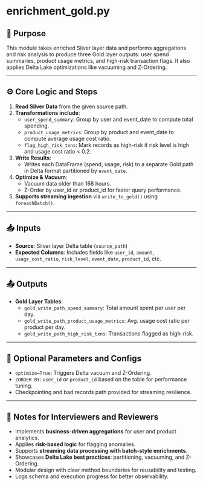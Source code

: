 
# enrichment_gold.py

## 📌 Purpose

This module takes enriched Silver layer data and performs aggregations and risk analysis to produce three Gold layer outputs: user spend summaries, product usage metrics, and high-risk transaction flags. It also applies Delta Lake optimizations like vacuuming and Z-Ordering.

---

## ⚙️ Core Logic and Steps

1. **Read Silver Data** from the given source path.
2. **Transformations include**:
   - `user_spend_summary`: Group by user and event_date to compute total spending.
   - `product_usage_metrics`: Group by product and event_date to compute average usage cost ratio.
   - `flag_high_risk_txns`: Mark records as high-risk if risk level is high and usage cost ratio < 0.2.
3. **Write Results**:
   - Writes each DataFrame (spend, usage, risk) to a separate Gold path in Delta format partitioned by `event_date`.
4. **Optimize & Vacuum**:
   - Vacuum data older than 168 hours.
   - Z-Order by user_id or product_id for faster query performance.
5. **Supports streaming ingestion** via `write_to_gold()` using `foreachBatch()`.

---

## 📥 Inputs

- **Source**: Silver layer Delta table (`source_path`)
- **Expected Columns**: Includes fields like `user_id`, `amount`, `usage_cost_ratio`, `risk_level`, `event_date`, `product_id`, etc.

---

## 📤 Outputs

- **Gold Layer Tables**:
  - `gold_write_path_spend_summary`: Total amount spent per user per day.
  - `gold_write_path_product_usage_metrics`: Avg. usage cost ratio per product per day.
  - `gold_write_path_high_risk_txns`: Transactions flagged as high-risk.

---

## 🧩 Optional Parameters and Configs

- `optimize=True`: Triggers Delta vacuum and Z-Ordering.
- `ZORDER BY`: `user_id` or `product_id` based on the table for performance tuning.
- Checkpointing and bad records path provided for streaming resilience.

---

## 📝 Notes for Interviewers and Reviewers

- Implements **business-driven aggregations** for user and product analytics.
- Applies **risk-based logic** for flagging anomalies.
- Supports **streaming data processing with batch-style enrichments**.
- Showcases **Delta Lake best practices**: partitioning, vacuuming, and Z-Ordering.
- Modular design with clear method boundaries for reusability and testing.
- Logs schema and execution progress for better observability.
